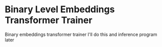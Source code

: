 # Binary Level Embeddings Transformer Trainer
Binary embeddings transformer trainer
I'll do this and inference program later
